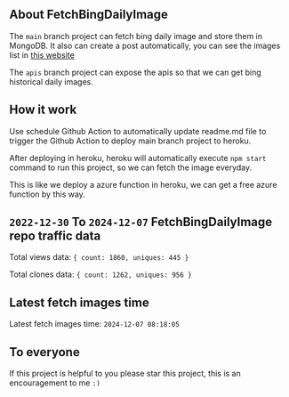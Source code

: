 ## About FetchBingDailyImage

The `main` branch project can fetch bing daily image and store them in MongoDB.
It also can create a post automatically, you can see the images list in [this website](https://oursalbum.netlify.app)

The `apis` branch project can expose the apis so that we can get bing historical daily images.

## How it work

Use schedule Github Action to automatically update readme.md file to trigger the Github Action to deploy main branch project to heroku.

After deploying in heroku, heroku will automatically execute `npm start` command to run this project, so we can fetch the image everyday.

This is like we deploy a azure function in heroku, we can get a free azure function by this way.

## `2022-12-30` To `2024-12-07` FetchBingDailyImage repo traffic data

Total views data: `{ count: 1860, uniques: 445 }`

Total clones data: `{ count: 1262, uniques: 956 }`

## Latest fetch images time

Latest fetch images time: `2024-12-07 08:18:05`

## To everyone

If this project is helpful to you please star this project, this is an encouragement to me `:)`



